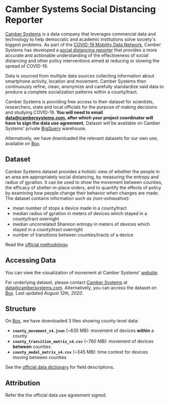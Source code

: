 # Camber Systems Social Distancing Reporter

[Camber Systems](https://cambersystems.com/about/) is a data company that leverages commercial data and technology to help democratic and academic institutions solve society's biggest problems. As part of the [COVID-19 Mobility Data Network](https://www.covid19mobility.org/), Camber Systems has developed a [social distancing reporter](https://covid19.cambersystems.com/) that provides a more accurate and actionable understanding of the effectiveness of social distancing and other policy interventions aimed at reducing or slowing the spread of COVID-19.

Data is sourced from multiple data sources collecting information about smartphone activity, location and movement. Camber Systems then continuously refine, clean, anonymize and carefully standardize said data to produce a complete socialization patterns within a county/tract.

Camber Systems is providing free access to their dataset for scientists, researchers, state and local officials for the purpose of making decisions and studying COVID-19. **You will need to email data@cambersystems.com, after which your project coordinator will have to sign the data use agreement.** Dataset will be available on Camber Systems' private [BigQuery](https://cloud.google.com/bigquery) warehouse.

Alternatively, we have downloaded the relevant datasets for our own use, available on [Box](https://purdue.app.box.com/folder/120554417769).

## Dataset

Camber Systems dataset provides a holistic view of whether the people in an area are appropriately social distancing, by measuring the entropy and radius of gyration. It can be used to show the movement between counties, the efficacy of shelter-in-place orders, and to quantify the effects of policy by examining how people change their behavior when changes are made. The dataset contains information _such as (non-exhaustive)_:

- mean number of stops a device made in a county/tract
- median radius of gyration in meters of devices which stayed in a county/tract overnight
- median uncorrelated Shannon entropy in meters of devices which stayed in a county/tract overnight
- number of transitions between counties/tracts of a device

Read the [official methodology](https://covid19.cambersystems.com/about/).

## Accessing Data

You can view the visualization of movement at Camber Systems' [website](https://covid19.cambersystems.com/).

For underlying dataset, please contact [Camber Systems](https://covid19.cambersystems.com/data-request/) at data@cambersystems.com. Alternatively, you can access the dataset on [Box](https://purdue.app.box.com/folder/120554417769). Last updated _August 12th, 2020_.

## Structure

On [Box](https://purdue.app.box.com/folder/120554417769), we have downloaded 3 files showing county-level data:

- **`county_movement_v4.json`** (~635 MB): movement of devices **within** a county
- **`county_transition_matrix_v4.csv`** (~760 MB): movement of devices **between** counties
- **`county_modal_matrix_v4.csv`** (~345 MB): time context for devices moving between counties

See the [official data dictionary](https://app.box.com/s/6y06k0yzgvvlj67svksdiil7xhv7xvpb) for field descriptions.

## Attribution

Refer the the official data use agreement signed.
